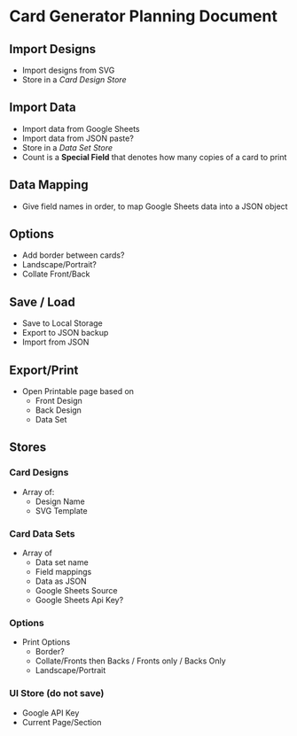 # Card Generator Planning Document

## Import Designs
* Import designs from SVG
* Store in a *Card Design Store*

## Import Data
* Import data from Google Sheets
* Import data from JSON paste?
* Store in a *Data Set Store*
* Count is a **Special Field** that denotes how many copies of a card to print

## Data Mapping
* Give field names in order, to map Google Sheets data into a JSON object


## Options
* Add border between cards?
* Landscape/Portrait?
* Collate Front/Back

## Save / Load
* Save to Local Storage
* Export to JSON backup
* Import from JSON

## Export/Print
* Open Printable page based on
  * Front Design
  * Back Design
  * Data Set


## Stores

### Card Designs
* Array of:
  * Design Name
  * SVG Template

### Card Data Sets
* Array of
  * Data set name
  * Field mappings
  * Data as JSON
  * Google Sheets Source
  * Google Sheets Api Key?

### Options
* Print Options
  * Border?
  * Collate/Fronts then Backs / Fronts only / Backs Only
  * Landscape/Portrait

### UI Store (do not save)
* Google API Key
* Current Page/Section